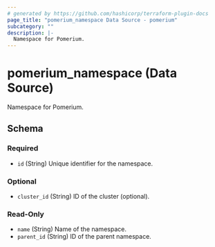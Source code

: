 ```yaml
---
# generated by https://github.com/hashicorp/terraform-plugin-docs
page_title: "pomerium_namespace Data Source - pomerium"
subcategory: ""
description: |-
  Namespace for Pomerium.
---
```


# pomerium_namespace (Data Source)

Namespace for Pomerium.



<!-- schema generated by tfplugindocs -->
## Schema

### Required

- `id` (String) Unique identifier for the namespace.

### Optional

- `cluster_id` (String) ID of the cluster (optional).

### Read-Only

- `name` (String) Name of the namespace.
- `parent_id` (String) ID of the parent namespace.
